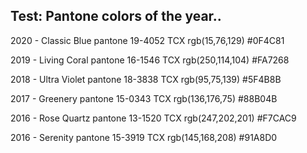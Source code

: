 ## Test: Pantone colors of the year..

2020 - Classic Blue
pantone 19-4052 TCX
rgb(15,76,129)
#0F4C81

2019 - Living Coral
pantone 16-1546 TCX
rgb(250,114,104)
#FA7268

2018 - Ultra Violet
pantone 18-3838 TCX
rgb(95,75,139)
#5F4B8B

2017 - Greenery
pantone 15-0343 TCX
rgb(136,176,75)
#88B04B

2016 - Rose Quartz
pantone 13-1520 TCX
rgb(247,202,201)
#F7CAC9

2016 - Serenity
pantone 15-3919 TCX
rgb(145,168,208)
#91A8D0
